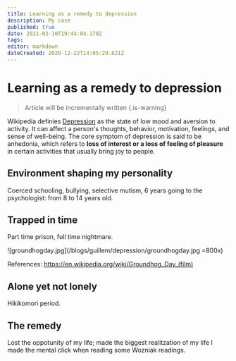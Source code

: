 ```yaml
---
title: Learning as a remedy to depression
description: My case
published: true
date: 2021-02-10T19:44:04.178Z
tags: 
editor: markdown
dateCreated: 2020-12-22T14:05:29.821Z
---
```


# Learning as a remedy to depression
> Article will be incrementally written
{.is-warning}


Wikipedia definies [Depression](https://en.wikipedia.org/wiki/Depression_(mood)) as the state of low mood and aversion to activity. It can affect a person's thoughts, behavior, motivation, feelings, and sense of well-being. The core symptom of depression is said to be anhedonia, which refers to **loss of interest or a loss of feeling of pleasure** in certain activities that usually bring joy to people.


## Environment shaping my personality 
Coerced schooling, bullying, selective mutism, 6 years going to the psychologist: from 8 to 14 years old.

  
  
  
## Trapped in time
 Part time prison, full time nightmare.

![groundhogday.jpg](/blogs/guillem/depression/groundhogday.jpg =800x)


References:
https://en.wikipedia.org/wiki/Groundhog_Day_(film)
  
  
  
## Alone yet not lonely
Hikikomori period.

## The remedy
Lost the oppotunity of my life; made the biggest realitzation of my life
I made the mental click when reading some Wozniak readings.